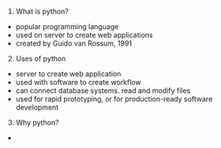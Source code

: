 1. What is python?
- popular programming language
- used on server to create web applications
- created by Guido van Rossum, 1991

2. Uses of python
- server to create web application
- used with software to create workflow
- can connect database systems. read and modify files
- used for rapid prototyping, or for production-ready software development


3. Why python?
- 